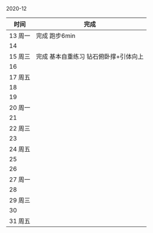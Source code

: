 2020-12

| 时间    | 完成                                  |
| ------- | ------------------------------------- |
| 13 周一 | 完成 跑步6min                         |
| 14      |                                       |
| 15 周三 | 完成 基本自重练习 钻石俯卧撑+引体向上 |
| 16      |                                       |
| 17 周五 |                                       |
| 18      |                                       |
| 19      |                                       |
| 20 周一 |                                       |
| 21      |                                       |
| 22 周三 |                                       |
| 23      |                                       |
| 24 周五 |                                       |
| 25      |                                       |
| 26      |                                       |
| 27 周一 |                                       |
| 28      |                                       |
| 29 周三 |                                       |
| 30      |                                       |
| 31 周五 |                                       |

